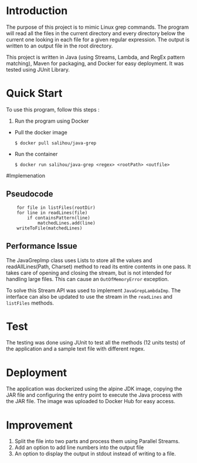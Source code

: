 # Introduction

The purpose of this project is to mimic Linux grep commands. The program will read all the files in the current directory and every directory below the current one looking in each file for a given regular expression. The output is written to an output file in the root directory.

This project is written in Java (using Streams, Lambda, and RegEx pattern matching), Maven for packaging, and Docker for easy deployment. It was tested using JUnit Library.

# Quick Start

To use this program, follow this steps :

1. Run the program using Docker

- Pull the docker image

  ```
  $ docker pull salihou/java-grep
  ```

- Run the container

  ```
  $ docker run salihou/java-grep <regex> <rootPath> <outfile>
  ```

#Implemenation

## Pseudocode

```
    for file in listFiles(rootDir)
    for line in readLines(file)
        if containsPattern(line)
            matchedLines.add(line)
    writeToFile(matchedLines)
```

## Performance Issue

The JavaGrepImp class uses Lists to store all the values and readAllLines(Path, Charset) method to read its entire contents in one pass. It takes care of opening and closing the stream, but is not intended for handling large files. This can cause an `OutOfMemoryError` exception.

To solve this Stream API was used to implement `JavaGrepLambdaImp`. The interface can also be updated to use the stream in the `readLines` and `listFiles` methods.

# Test

The testing was done using JUnit to test all the methods (12 units tests) of the application and a sample text file with different regex.

# Deployment

The application was dockerized using the alpine JDK image, copying the JAR file and configuring the entry point to execute the Java process with the JAR file. The image was uploaded to Docker Hub for easy access.

# Improvement

1. Split the file into two parts and process them using Parallel Streams.
2. Add an option to add line numbers into the output file
3. An option to display the output in stdout instead of writing to a file.
